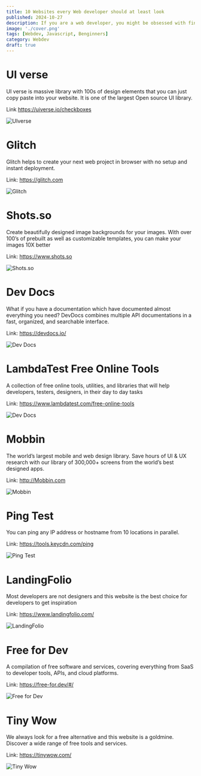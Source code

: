 ```yaml
---
title: 10 Websites every Web developer should at least look
published: 2024-10-27
description: If you are a web developer, you might be obsessed with finding a website that can save you tons of time.
image: './cover.png'
tags: [Webdev, Javascript, Benginners]
category: Webdev
draft: true
---
```


# UI verse

UI verse is massive library with 100s of design elements that you can just copy paste into your website. It is one of the largest Open source UI library.

Link <https://uiverse.io/checkboxes>

![UIverse](./website-1.png)

# Glitch

Glitch helps to create your next web project in browser with no setup and instant deployment.

Link: <https://glitch.com>

![Glitch](./website-2.png)

# Shots.so

Create beautifully designed image backgrounds for your images. With over 100’s of prebuilt as well as customizable templates, you can make your images 10X better

Link: <https://www.shots.so>

![Shots.so](./website-3.png)

# Dev Docs

What if you have a documentation which have documented almost everything you need? DevDocs combines multiple API documentations in a fast, organized, and searchable interface.

Link: <https://devdocs.io/>

![Dev Docs](./website-4.png)

# LambdaTest Free Online Tools

A collection of free online tools, utilities, and libraries that will help developers, testers, designers, in their day to day tasks

Link: <https://www.lambdatest.com/free-online-tools>

![Dev Docs](./website-5.png)

# Mobbin

The world’s largest mobile and web design library. Save hours of UI & UX research with our library of 300,000+ screens from the world’s best designed apps.

Link: <http://Mobbin.com>

![Mobbin](./website-6.png)

# Ping Test

You can ping any IP address or hostname from 10 locations in parallel.

Link: <https://tools.keycdn.com/ping>

![Ping Test](./website-7.png)

# LandingFolio

Most developers are not designers and this website is the best choice for developers to get inspiration

Link: <https://www.landingfolio.com/>

![LandingFolio](./website-8.png)

# Free for Dev

A compilation of free software and services, covering everything from SaaS to developer tools, APIs, and cloud platforms.

Link: <https://free-for.dev/#/>

![Free for Dev](./website-9.png)

# Tiny Wow

We always look for a free alternative and this website is a goldmine. Discover a wide range of free tools and services.

Link: <https://tinywow.com/>

![Tiny Wow](./website-10.png)
